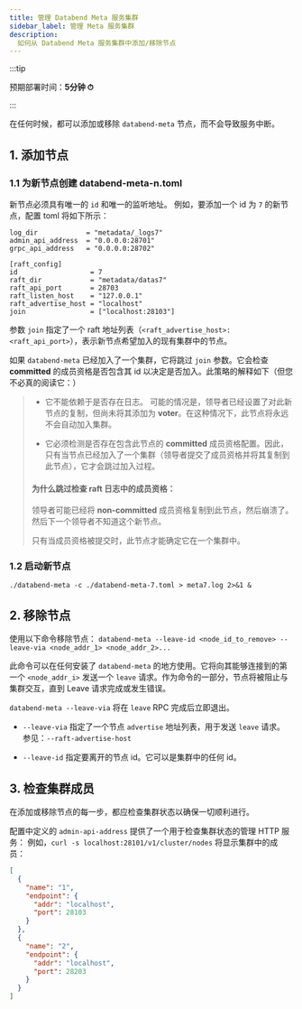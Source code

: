 ```yaml
---
title: 管理 Databend Meta 服务集群
sidebar_label: 管理 Meta 服务集群
description:
  如何从 Databend Meta 服务集群中添加/移除节点
---
```


:::tip

预期部署时间：**5分钟 ⏱**

:::

在任何时候，都可以添加或移除 `databend-meta` 节点，而不会导致服务中断。

## 1. 添加节点

### 1.1 为新节点创建 databend-meta-n.toml

新节点必须具有唯一的 `id` 和唯一的监听地址。
例如，要添加一个 id 为 `7` 的新节点，配置 toml 将如下所示：

```shell title="databend-meta-7.toml"
log_dir            = "metadata/_logs7"
admin_api_address  = "0.0.0.0:28701"
grpc_api_address   = "0.0.0.0:28702"

[raft_config]
id                  = 7
raft_dir            = "metadata/datas7"
raft_api_port       = 28703
raft_listen_host    = "127.0.0.1"
raft_advertise_host = "localhost"
join                = ["localhost:28103"]
```

参数 `join` 指定了一个 raft 地址列表（`<raft_advertise_host>:<raft_api_port>`），表示新节点希望加入的现有集群中的节点。

如果 `databend-meta` 已经加入了一个集群，它将跳过 `join` 参数。它会检查 **committed** 的成员资格是否包含其 id 以决定是否加入。此策略的解释如下（但您不必真的阅读它：）

> - 它不能依赖于是否存在日志。
>   可能的情况是，领导者已经设置了对此新节点的复制，但尚未将其添加为 **voter**。在这种情况下，此节点将永远不会自动加入集群。
>
> - 它必须检测是否存在包含此节点的 **committed** 成员资格配置。因此，只有当节点已经加入了一个集群（领导者提交了成员资格并将其复制到此节点），它才会跳过加入过程。
>
> #### 为什么跳过检查 raft 日志中的成员资格：
>
> 领导者可能已经将 **non-committed** 成员资格复制到此节点，然后崩溃了。
> 然后下一个领导者不知道这个新节点。
>
> 只有当成员资格被提交时，此节点才能确定它在一个集群中。

### 1.2 启动新节点

```shell
./databend-meta -c ./databend-meta-7.toml > meta7.log 2>&1 &
```

## 2. 移除节点

使用以下命令移除节点：
`databend-meta --leave-id <node_id_to_remove> --leave-via <node_addr_1> <node_addr_2>...`

此命令可以在任何安装了 `databend-meta` 的地方使用。它将向其能够连接到的第一个 `<node_addr_i>` 发送一个 `leave` 请求。作为命令的一部分，节点将被阻止与集群交互，直到 Leave 请求完成或发生错误。

`databend-meta --leave-via` 将在 `leave` RPC 完成后立即退出。

- `--leave-via` 指定了一个节点 `advertise` 地址列表，用于发送 `leave` 请求。
  参见：`--raft-advertise-host`

- `--leave-id` 指定要离开的节点 id。它可以是集群中的任何 id。

## 3. 检查集群成员

在添加或移除节点的每一步，都应检查集群状态以确保一切顺利进行。

配置中定义的 `admin-api-address` 提供了一个用于检查集群状态的管理 HTTP 服务：
例如，`curl -s localhost:28101/v1/cluster/nodes` 将显示集群中的成员：

```json
[
  {
    "name": "1",
    "endpoint": {
      "addr": "localhost",
      "port": 28103
    }
  },
  {
    "name": "2",
    "endpoint": {
      "addr": "localhost",
      "port": 28203
    }
  }
]
```